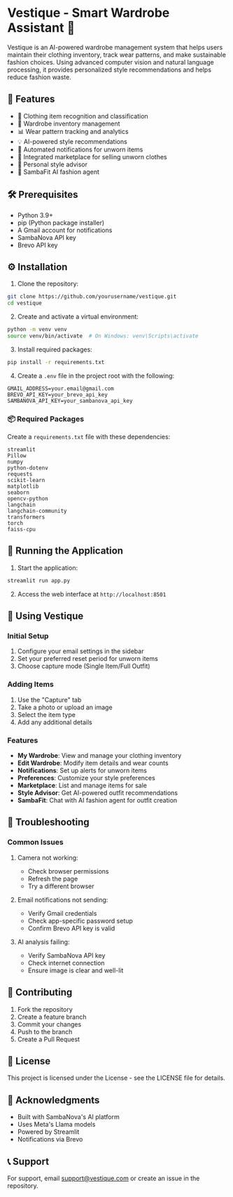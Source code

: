 # Vestique - Smart Wardrobe Assistant 👔

Vestique is an AI-powered wardrobe management system that helps users maintain their clothing inventory, track wear patterns, and make sustainable fashion choices. Using advanced computer vision and natural language processing, it provides personalized style recommendations and helps reduce fashion waste.

## 🌟 Features

- 📸 Clothing item recognition and classification
- 👕 Wardrobe inventory management
- 📊 Wear pattern tracking and analytics
- 💡 AI-powered style recommendations
- 📧 Automated notifications for unworn items
- 🏪 Integrated marketplace for selling unworn clothes
- 🎯 Personal style advisor
- 🤖 SambaFit AI fashion agent

## 🛠️ Prerequisites

- Python 3.9+
- pip (Python package installer)
- A Gmail account for notifications
- SambaNova API key
- Brevo API key

## ⚙️ Installation

1. Clone the repository:
```bash
git clone https://github.com/yourusername/vestique.git
cd vestique
```

2. Create and activate a virtual environment:
```bash
python -m venv venv
source venv/bin/activate  # On Windows: venv\Scripts\activate
```

3. Install required packages:
```bash
pip install -r requirements.txt
```

4. Create a `.env` file in the project root with the following:
```plaintext
GMAIL_ADDRESS=your.email@gmail.com
BREVO_API_KEY=your_brevo_api_key
SAMBANOVA_API_KEY=your_sambanova_api_key
```

### 📦 Required Packages

Create a `requirements.txt` file with these dependencies:

```plaintext
streamlit
Pillow
numpy
python-dotenv
requests
scikit-learn
matplotlib
seaborn
opencv-python
langchain
langchain-community
transformers
torch
faiss-cpu
```

## 🚀 Running the Application

1. Start the application:
```bash
streamlit run app.py
```

2. Access the web interface at `http://localhost:8501`

## 📱 Using Vestique

### Initial Setup
1. Configure your email settings in the sidebar
2. Set your preferred reset period for unworn items
3. Choose capture mode (Single Item/Full Outfit)

### Adding Items
1. Use the "Capture" tab
2. Take a photo or upload an image
3. Select the item type
4. Add any additional details

### Features
- **My Wardrobe**: View and manage your clothing inventory
- **Edit Wardrobe**: Modify item details and wear counts
- **Notifications**: Set up alerts for unworn items
- **Preferences**: Customize your style preferences
- **Marketplace**: List and manage items for sale
- **Style Advisor**: Get AI-powered outfit recommendations
- **SambaFit**: Chat with AI fashion agent for outfit creation

## 🔧 Troubleshooting

### Common Issues

1. Camera not working:
   - Check browser permissions
   - Refresh the page
   - Try a different browser

2. Email notifications not sending:
   - Verify Gmail credentials
   - Check app-specific password setup
   - Confirm Brevo API key is valid

3. AI analysis failing:
   - Verify SambaNova API key
   - Check internet connection
   - Ensure image is clear and well-lit

## 🤝 Contributing

1. Fork the repository
2. Create a feature branch
3. Commit your changes
4. Push to the branch
5. Create a Pull Request

## 📄 License

This project is licensed under the License - see the LICENSE file for details.

## 🙏 Acknowledgments

- Built with SambaNova's AI platform
- Uses Meta's Llama models
- Powered by Streamlit
- Notifications via Brevo

## 📞 Support

For support, email [support@vestique.com](mailto:support@vestique.com) or create an issue in the repository.